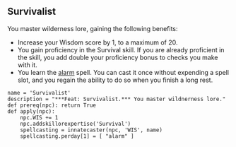 ## Survivalist
You master wilderness lore, gaining the following benefits:

* Increase your Wisdom score by 1, to a maximum of 20.
* You gain proficiency in the Survival skill. If you are already proficient in the skill, you add double your proficiency bonus to checks you make with it.
* You learn the [alarm]() spell. You can cast it once without expending a spell slot, and you regain the ability to do so when you finish a long rest.

```
name = 'Survivalist'
description = "***Feat: Survivalist.*** You master wildnerness lore."
def prereq(npc): return True
def apply(npc):
    npc.WIS += 1
    npc.addskillorexpertise('Survival')
    spellcasting = innatecaster(npc, 'WIS', name)
    spellcasting.perday[1] = [ "alarm" ]
```
